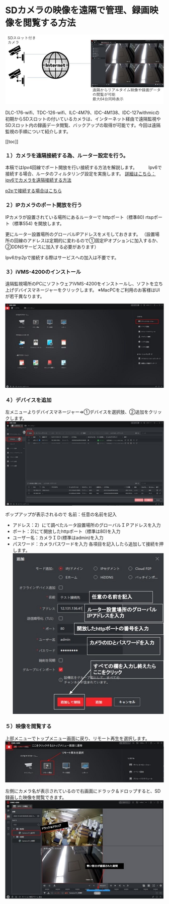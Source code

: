 # SDカメラの映像を遠隔で管理、録画映像を閲覧する方法
![](./images/camera-sd-monitor/001.jpg)

DLC-176-wifi、TDC-126-wifi、ILC-4M79、IDC-4M138、IDC-127withmicの初期からSDスロットの付いているカメラは、インターネット経由で遠隔監視やSDスロット内の録画データ閲覧、バックアップの取得が可能です。今回は遠隔監視の手順について紹介します。

[[toc]]



### １）カメラを遠隔接続する為、ルーター設定を行う。
本稿ではIpv4回線でポート開放を行い接続する方法を解説します。
　　
       Ipv6で接続する場合、ルータのフィルタリング設定を実施します。
[詳細はこちら：ipv6でカメラを遠隔接続する方法](./camera-ipv6-setup.html)　

[p2pで接続する場合はこちら](./camera-p2p-connect.html)　


### ２）IPカメラのポート開放を行う
IPカメラが設置されている場所にあるルーターで
httpポート（標準80)
rtspポート（標準554)
を開放します。

更にルーター設置場所のグローバルIPアドレスをメモしておきます。
（設置場所の回線のアドレスは定期的に変わるので①固定IPオプションに加入するか、②DDNSサービスに加入する必要があります）

Ipv6かp2pで接続する際はサービスへの加入は不要です。


### ３）iVMS-4200のインストール

遠隔監視場所のPCにソフトウェアiVMS-4200をインストールし、ソフトを立ち上げデバイスマネージャーをクリックします。
※MacPCをご利用のお客様はUIが若干異なります。

![](./images/camera-sd-monitor/002.jpg)

### ４）デバイスを追加

左メニューよりデバイスマネージャー⇒①デバイスを選択肢、②追加をクリックします。
![](./images/camera-sd-monitor/003.jpg)

ポップアップが表示されるので
名前：任意の名前を記入
- アドレス：2）にて調べたルータ設置場所のグローバルＩＰアドレスを入力
- ポート：2)にて開放したhttpポート（標準は80)を入力
- ユーザー名：カメラＩＤ(標準はadmin)を入力
- パスワード：カメラパスワードを入力
各項目を記入したら追加して接続を押します。
![](./images/camera-sd-monitor/004.jpg)


### ５）映像を閲覧する

上部メニューでトップメニュー画面に戻り、リモート再生を選択します。
![](./images/camera-sd-monitor/005.jpg)


左側にカメラ名が表示されているので右画面にドラック＆ドロップすると、SD録画した映像を閲覧できます。
![](./images/camera-sd-monitor/006.jpg)


